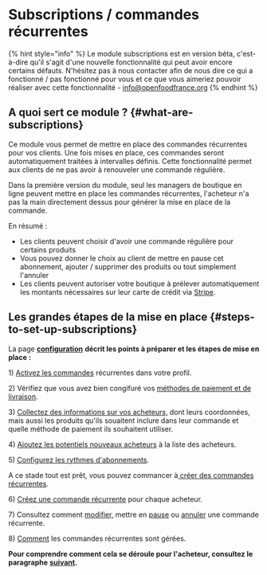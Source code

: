 # Subscriptions / commandes récurrentes

{% hint style="info" %}
Le module subscriptions est en version béta, c'est-à-dire qu'il s'agit d'une nouvelle fonctionnalité qui peut avoir encore certains défauts. N'hésitez pas à nous contacter afin de nous dire ce qui a fonctionné / pas fonctionné pour vous et ce que vous aimeriez pouvoir réaliser avec cette fonctionnalité - info@openfoodfrance.org
{% endhint %}

## A quoi sert ce module ? {#what-are-subscriptions}

Ce module vous permet de mettre en place des commandes récurrentes pour vos clients. Une fois mises en place, ces commandes seront automatiquement traitées à intervalles définis. Cette fonctionnalité permet aux clients de ne pas avoir à renouveler une commande régulière.

Dans la première version du module, seul les managers de boutique en ligne peuvent mettre en place les commandes récurrentes, l'acheteur n'a pas la main directement dessus pour générer la mise en place de la commande.

En résumé :

* Les clients peuvent choisir d'avoir une commande régulière pour certains produits
* Vous pouvez donner le choix au client de mettre en pause cet abonnement, ajouter / supprimer des produits ou tout simplement l'annuler
* Les clients peuvent autoriser votre boutique à prélever automatiquement les montants nécessaires sur leur carte de crédit via [Stripe](../inscription-et-creation-de-profil.md).

## Les grandes étapes de la mise en place {#steps-to-set-up-subscriptions}

La page [**configuration**](configuration.md) **décrit les points à préparer et les étapes de mise en place :**

1\) [Activez les commandes](configuration.md#1-enable-subscriptions) récurrentes dans votre profil.

2\) Vérifiez que vous avez bien congifuré vos [méthodes de paiement et de livraison](configuration.md#2-make-sure-you-have-shipping-and-payment-methods-setup).

3\) [Collectez des informations sur vos acheteurs,](configuration.md#3-gather-information-from-your-customers) dont leurs coordonnées, mais aussi les produits qu'ils souaitent inclure dans leur commande et quelle méthode de paiement ils souhaitent utiliser. 

4\) [Ajoutez les potentiels nouveaux acheteurs](configuration.md#4-add-your-subscribers-to-your-customer-list) à la liste des acheteurs.

5\) [Configurez les rythmes d'abonnements](configuration.md#5-schedules).

A ce stade tout est prêt, vous pouvez commancer à[ créer des commandes récurrentes](creation-et-gestion-dune-commande-recurrente.md).

6\) [Créez une commande récurrente](creation-et-gestion-dune-commande-recurrente.md#6-create-subscriptions) pour chaque acheteur.

7\) Consultez comment [modifier,](creation-et-gestion-dune-commande-recurrente.md#edit-one-specific-order) mettre en [pause](creation-et-gestion-dune-commande-recurrente.md#pause-a-subscription) ou [annuler](creation-et-gestion-dune-commande-recurrente.md#delete-a-subscription) une commande récurrente.

8\) [Comment](creation-et-gestion-dune-commande-recurrente.md#8-how-subscriptions-are-processed) les commandes récurrentes sont gérées.

**Pour comprendre comment cela se déroule pour l'acheteur, consultez le paragraphe** [**suivant**](pour-lacheteur.md)**.**

